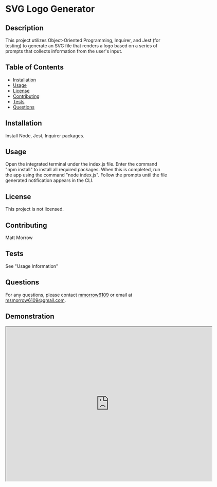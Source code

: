 
# SVG Logo Generator

## Description
This project utilizes Object-Oriented Programming, Inquirer, and Jest (for testing) to generate an SVG file that renders a logo based on a series of prompts that collects information from the user's input.

## Table of Contents
- [Installation](#installation)
- [Usage](#usage)
- [License](#license)
- [Contributing](#contributing)
- [Tests](#tests)
- [Questions](#questions)

## Installation
Install Node, Jest, Inquirer packages.

## Usage
Open the integrated terminal under the index.js file.  Enter the command "npm install" to install all required packages. When this is completed, run the app using the command "node index.js".  Follow the prompts until the file generated notification appears in the CLI.

## License
This project is not licensed.

## Contributing
Matt Morrow

## Tests
See "Usage Information"

## Questions
For any questions, please contact [mmorrow6109](https://github.com/mmorrow6109) or email at msmorrow6109@gmail.com.

## Demonstration 

<iframe src="https://drive.google.com/file/d/1Dvob29f5AIqtVlqwYAEUIIK6Zr3Coh-S/view" width="640" height="480"></iframe>
